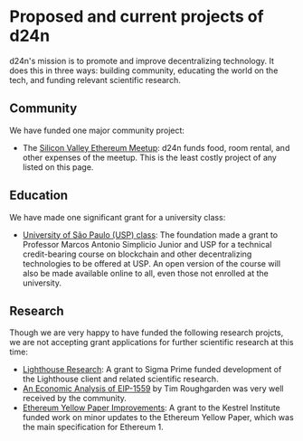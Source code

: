 # Proposed and current projects of d24n


d24n's mission is to promote and improve decentralizing technology. It does this in three ways: building community, educating the world on the tech, and funding relevant scientific research. 

## Community
We have funded one major community project:

* The [Silicon Valley Ethereum Meetup](https://www.meetup.com/EthereumSiliconValley/): d24n funds food, room rental, and other expenses of the meetup. This is the least costly project of any listed on this page.

## Education
We have made one significant grant for a university class:

* [University of São Paulo (USP) class](https://d24n.org/2022/01/25/grant-to-usp/): The foundation made a grant to Professor Marcos Antonio Simplicio Junior and USP for a technical credit-bearing course on blockchain and other decentralizing technologies to be offered at USP. An open version of the course will also be made available online to all, even those not enrolled at the university.

## Research
Though we are very happy to have funded the following research projcts, we are not accepting grant applications for further scientific research at this time:

* [Lighthouse Research](https://d24n.org/2021/05/13/lighthouse-research-report/): A grant to Sigma Prime funded development of the Lighthouse client and related scientific research.
* [An Economic Analysis of EIP-1559](https://d24n.org/2020/12/01/an-economic-analysis-of-eip-1559/) by Tim Roughgarden was very well received by the community. 
* [Ethereum Yellow Paper Improvements](https://d24n.org/2019/05/31/kestrel-institute/): A grant to the Kestrel Institute funded work on minor updates to the Ethereum Yellow Paper, which was the main specification for Ethereum 1.
